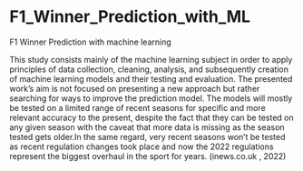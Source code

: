 # F1_Winner_Prediction_with_ML
F1 Winner Prediction with machine learning

This study consists mainly of the machine learning subject in order to apply principles of data collection, cleaning, analysis, and subsequently creation of machine learning models and their testing and evaluation. The presented work’s aim is not focused on presenting a new approach but rather searching for ways to improve the prediction model. The models will mostly be tested on a limited range of recent seasons for specific and more relevant accuracy to the present, despite the fact that they can be tested on any given season with the caveat that more data is missing as the season tested gets older.In the same regard, very recent seasons won’t be tested as recent regulation changes took place and now the 2022 regulations represent the biggest overhaul in the sport for years. (inews.co.uk , 2022)
